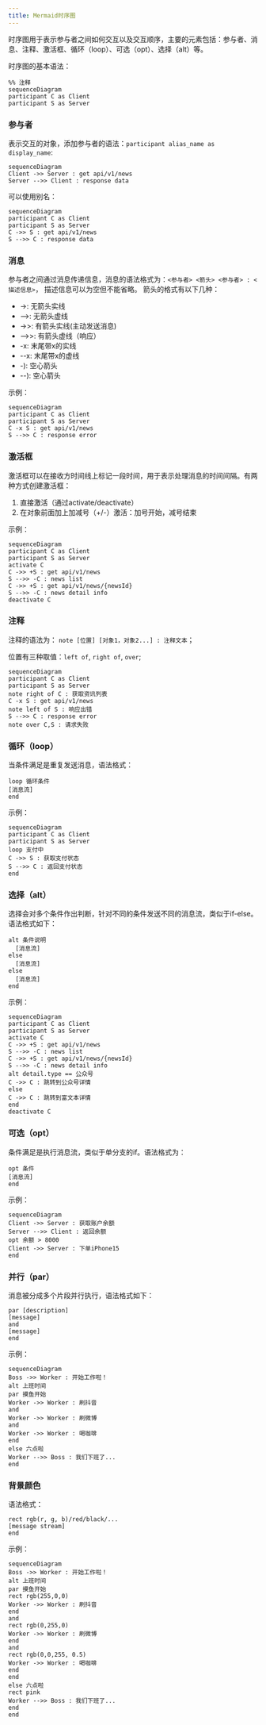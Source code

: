 ```yaml
---
title: Mermaid时序图
---
```

时序图用于表示参与者之间如何交互以及交互顺序，主要的元素包括：参与者、消息、注释、激活框、循环（loop）、可选（opt）、选择（alt）等。

时序图的基本语法：

```mermaid
%% 注释
sequenceDiagram
participant C as Client
participant S as Server
```

### 参与者

表示交互的对象，添加参与者的语法：`participant alias_name as display_name`:

```mermaid
sequenceDiagram
Client ->> Server : get api/v1/news
Server -->> Client : response data
```

可以使用别名：

```mermaid
sequenceDiagram
participant C as Client
participant S as Server
C ->> S : get api/v1/news
S -->> C : response data
```

### 消息

参与者之间通过消息传递信息，消息的语法格式为：`<参与者> <箭头> <参与者> : <描述信息>`， 描述信息可以为空但不能省略。
箭头的格式有以下几种：

- ->: 无箭头实线
- -->: 无箭头虚线
- ->>: 有箭头实线(主动发送消息)
- -->>: 有箭头虚线（响应）
- -x: 末尾带x的实线
- --x: 末尾带x的虚线
- -): 空心箭头
- --): 空心箭头

示例：

```mermaid
sequenceDiagram
participant C as Client
participant S as Server
C -x S : get api/v1/news
S -->> C : response error
```

### 激活框

激活框可以在接收方时间线上标记一段时间，用于表示处理消息的时间间隔。有两种方式创建激活框：

1. 直接激活（通过activate/deactivate）
2. 在对象前面加上加减号（+/-）激活：加号开始，减号结束

示例：

```mermaid
sequenceDiagram
participant C as Client
participant S as Server
activate C
C ->> +S : get api/v1/news
S -->> -C : news list
C ->> +S : get api/v1/news/{newsId}
S -->> -C : news detail info
deactivate C
```

### 注释

注释的语法为： `note [位置] [对象1，对象2...] : 注释文本`；

位置有三种取值：`left of`, `right of`, `over`;

```mermaid
sequenceDiagram
participant C as Client
participant S as Server
note right of C : 获取资讯列表
C -x S : get api/v1/news
note left of S : 响应出错
S -->> C : response error
note over C,S : 请求失败
```

### 循环（loop）

当条件满足是重复发送消息，语法格式：

```
loop 循环条件
[消息流]
end
```

示例：

```mermaid
sequenceDiagram
participant C as Client
participant S as Server
loop 支付中
C ->> S : 获取支付状态
S -->> C : 返回支付状态
end
```

### 选择（alt）

选择会对多个条件作出判断，针对不同的条件发送不同的消息流，类似于if-else。语法格式如下：

```
alt 条件说明
  [消息流]
else
  [消息流]
else
  [消息流]
end
```

示例：

```mermaid
sequenceDiagram
participant C as Client
participant S as Server
activate C
C ->> +S : get api/v1/news
S -->> -C : news list
C ->> +S : get api/v1/news/{newsId}
S -->> -C : news detail info
alt detail.type == 公众号
C ->> C : 跳转到公众号详情
else
C ->> C : 跳转到富文本详情
end
deactivate C
```

### 可选（opt）

条件满足是执行消息流，类似于单分支的if。语法格式为：

```
opt 条件
[消息流]
end
```

示例：

```mermaid
sequenceDiagram
Client ->> Server : 获取账户余额
Server -->> Client : 返回余额
opt 余额 > 8000
Client ->> Server : 下单iPhone15
end
```

### 并行（par）

消息被分成多个片段并行执行，语法格式如下：

```
par [description]
[message]
and
[message]
end
```

示例：

```mermaid
sequenceDiagram
Boss ->> Worker : 开始工作啦！
alt 上班时间
par 摸鱼开始
Worker ->> Worker : 刷抖音
and
Worker ->> Worker : 刷微博
and
Worker ->> Worker : 喝咖啡
end
else 六点啦
Worker -->> Boss : 我们下班了...
end
```

### 背景颜色

语法格式：

```
rect rgb(r, g, b)/red/black/...
[message stream]
end
```

示例：

```mermaid
sequenceDiagram
Boss ->> Worker : 开始工作啦！
alt 上班时间
par 摸鱼开始
rect rgb(255,0,0)
Worker ->> Worker : 刷抖音
end
and
rect rgb(0,255,0)
Worker ->> Worker : 刷微博
end
and
rect rgb(0,0,255, 0.5)
Worker ->> Worker : 喝咖啡
end
end
else 六点啦
rect pink
Worker -->> Boss : 我们下班了...
end
end
```
